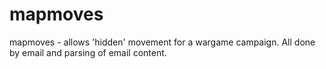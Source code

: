# mapmoves
mapmoves - allows 'hidden' movement for a wargame campaign. All done by email and parsing of email content.
